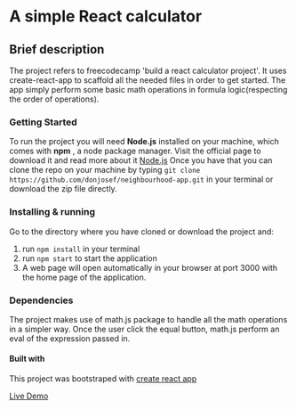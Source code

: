 # A simple React calculator

## Brief description

The project refers to freecodecamp 'build a react calculator project'. It uses create-react-app to scaffold all the needed files in order to get started. The app simply perform some basic math operations in formula logic(respecting the order of operations).

### Getting Started

To run the project you will need **Node.js** installed on your machine, which comes with **npm** , a node package manager.
Visit the official page to download it and read more about it [Node.js](https://nodejs.org/it/)
Once you have that you can clone the repo on your machine by typing `git clone https://github.com/donjosef/neighbourhood-app.git` in your terminal or download the zip file directly.

### Installing & running

Go to the directory where you have cloned or download the project and:

1. run `npm install` in your terminal
2. run `npm start` to start the application
3. A web page will open automatically in your browser at port 3000 with the home page of the application.


### Dependencies

The project makes use of math.js package to handle all the math operations in a simpler way. Once the user click the equal button, math.js perform an eval of the expression passed in.

#### Built with

This project was bootstraped with [create react app](https://github.com/facebook/create-react-app)

[Live Demo](https://donjosef.github.io/React-calculator/)
